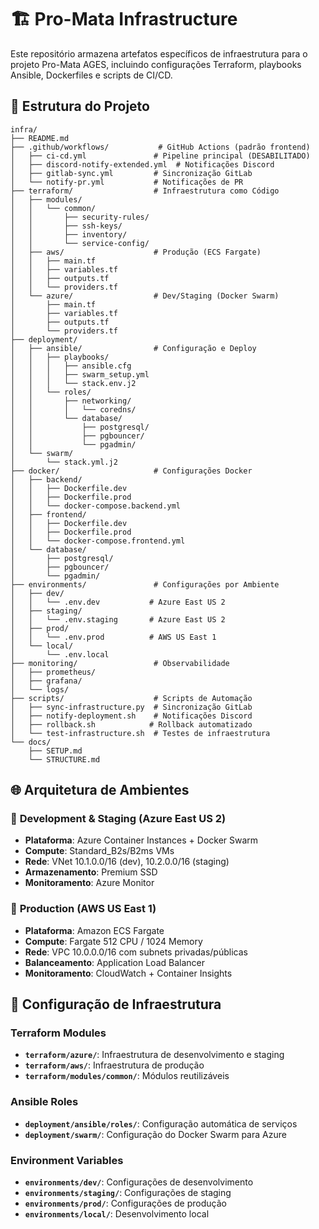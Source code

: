 # 🏗️ Pro-Mata Infrastructure

Este repositório armazena artefatos específicos de infraestrutura para o projeto Pro-Mata AGES, incluindo configurações Terraform, playbooks Ansible, Dockerfiles e scripts de CI/CD.

## 📁 Estrutura do Projeto

```plaintext
infra/
├── README.md
├── .github/workflows/           # GitHub Actions (padrão frontend)
│   ├── ci-cd.yml               # Pipeline principal (DESABILITADO)
│   ├── discord-notify-extended.yml  # Notificações Discord
│   ├── gitlab-sync.yml         # Sincronização GitLab  
│   └── notify-pr.yml           # Notificações de PR
├── terraform/                  # Infraestrutura como Código
│   ├── modules/
│   │   └── common/
│   │       ├── security-rules/
│   │       ├── ssh-keys/
│   │       ├── inventory/
│   │       └── service-config/
│   ├── aws/                    # Produção (ECS Fargate)
│   │   ├── main.tf
│   │   ├── variables.tf
│   │   ├── outputs.tf
│   │   └── providers.tf
│   └── azure/                  # Dev/Staging (Docker Swarm)
│       ├── main.tf
│       ├── variables.tf
│       ├── outputs.tf
│       └── providers.tf
├── deployment/
│   ├── ansible/                # Configuração e Deploy
│   │   ├── playbooks/
│   │   │   ├── ansible.cfg
│   │   │   ├── swarm_setup.yml
│   │   │   └── stack.env.j2
│   │   └── roles/
│   │       ├── networking/
│   │       │   └── coredns/
│   │       └── database/
│   │           ├── postgresql/
│   │           ├── pgbouncer/
│   │           └── pgadmin/
│   └── swarm/
│       └── stack.yml.j2
├── docker/                     # Configurações Docker
│   ├── backend/
│   │   ├── Dockerfile.dev
│   │   ├── Dockerfile.prod
│   │   └── docker-compose.backend.yml
│   ├── frontend/
│   │   ├── Dockerfile.dev
│   │   ├── Dockerfile.prod
│   │   └── docker-compose.frontend.yml
│   └── database/
│       ├── postgresql/
│       ├── pgbouncer/
│       └── pgadmin/
├── environments/               # Configurações por Ambiente
│   ├── dev/
│   │   └── .env.dev           # Azure East US 2
│   ├── staging/
│   │   └── .env.staging       # Azure East US 2  
│   ├── prod/
│   │   └── .env.prod          # AWS US East 1
│   └── local/
│       └── .env.local
├── monitoring/                 # Observabilidade
│   ├── prometheus/
│   ├── grafana/
│   └── logs/
├── scripts/                    # Scripts de Automação
│   ├── sync-infrastructure.py  # Sincronização GitLab
│   ├── notify-deployment.sh    # Notificações Discord
│   ├── rollback.sh            # Rollback automatizado
│   └── test-infrastructure.sh  # Testes de infraestrutura
└── docs/
    ├── SETUP.md
    └── STRUCTURE.md
```

## 🌐 Arquitetura de Ambientes

### 🧪 **Development & Staging** (Azure East US 2)

- **Plataforma**: Azure Container Instances + Docker Swarm
- **Compute**: Standard_B2s/B2ms VMs
- **Rede**: VNet 10.1.0.0/16 (dev), 10.2.0.0/16 (staging)
- **Armazenamento**: Premium SSD
- **Monitoramento**: Azure Monitor

### 🌟 **Production** (AWS US East 1)

- **Plataforma**: Amazon ECS Fargate
- **Compute**: Fargate 512 CPU / 1024 Memory
- **Rede**: VPC 10.0.0.0/16 com subnets privadas/públicas
- **Balanceamento**: Application Load Balancer
- **Monitoramento**: CloudWatch + Container Insights

## 🔧 Configuração de Infraestrutura

### Terraform Modules

- **`terraform/azure/`**: Infraestrutura de desenvolvimento e staging
- **`terraform/aws/`**: Infraestrutura de produção
- **`terraform/modules/common/`**: Módulos reutilizáveis

### Ansible Roles

- **`deployment/ansible/roles/`**: Configuração automática de serviços
- **`deployment/swarm/`**: Configuração do Docker Swarm para Azure

### Environment Variables

- **`environments/dev/`**: Configurações de desenvolvimento
- **`environments/staging/`**: Configurações de staging  
- **`environments/prod/`**: Configurações de produção
- **`environments/local/`**: Desenvolvimento local
